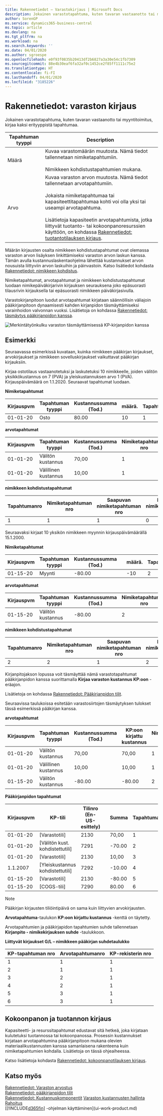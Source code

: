 ```yaml
---
title: Rakennetiedot – Varastokirjaus | Microsoft Docs
description: Jokainen varastotapahtuma, kuten tavaran vastaanotto tai myyntitoimitus, kirjaa kaksi erityyppistä tapahtumaa.
author: SorenGP
ms.service: dynamics365-business-central
ms.topic: article
ms.devlang: na
ms.tgt_pltfrm: na
ms.workload: na
ms.search.keywords: ''
ms.date: 04/01/2020
ms.author: sgroespe
ms.openlocfilehash: e0f93f0835b20413df2b6827a3a30e54c1fb7309
ms.sourcegitcommit: 88e4b30eaf6fa32af0c1452ce2f85ff1111c75e2
ms.translationtype: HT
ms.contentlocale: fi-FI
ms.lasthandoff: 04/01/2020
ms.locfileid: "3185226"
---
```

# <a name="design-details-inventory-posting"></a>Rakennetiedot: varaston kirjaus
Jokainen varastotapahtuma, kuten tavaran vastaanotto tai myyntitoimitus, kirjaa kaksi erityyppistä tapahtumaa.  

|Tapahtuman tyyppi|Description|  
|----------------|---------------------------------------|  
|Määrä|Kuvaa varastomäärän muutosta. Nämä tiedot tallennetaan nimiketapahtumiin.<br /><br /> Nimikkeen kohdistustapahtumien mukana.|  
|Arvo|Kuvaa varaston arvon muutosta. Nämä tiedot tallennetaan arvotapahtumiin.<br /><br /> Jokaista nimiketapahtumaa tai kapasiteettitapahtumaa kohti voi olla yksi tai useampi arvotapahtuma.<br /><br /> Lisätietoja kapasiteetin arvotapahtumista, jotka liittyvät tuotanto- tai kokoonpanoresurssien käyttöön, on kohdassa [Rakennetiedot: tuotantotilauksen kirjaus](design-details-production-order-posting.md).|  

 Määrän kirjausten osalta nimikkeen kohdistustapahtumat ovat olemassa varaston arvon lisäyksen linkittämiseksi varaston arvon laskun kanssa. Tämän avulla kustannuslaskentaohjelma lähettää kustannukset arvon nousuista liittyviin arvon laskuihin ja päinvastoin. Katso lisätiedot kohdasta [Rakennetiedot: nimikkeen kohdistus](design-details-item-application.md).  

 Nimiketapahtumat, arvotapahtumat ja nimikkeen kohdistustapahtumat luodaan nimikepäiväkirjarivin kirjauksen seurauksena joko epäsuorasti tilausrivin kirjauksella tai epäsuorasti nimikkeen päiväkirjasivulla.  

 Varastokirjanpitoon luodut arvotapahtumat kirjataan säännöllisin väliajoin pääkirjanpitoon dynaamisesti kahden kirjanpidon täsmäyttämiseksi varainhoidon valvonnan vuoksi. Lisätietoja on kohdassa [Rakennetiedot: täsmäytys pääkirjanpidon kanssa](design-details-reconciliation-with-the-general-ledger.md).  

 ![Merkintätyönkulku varaston täsmäyttämisessä KP-kirjanpidon kanssa](media/design_details_inventory_costing_1_entry_flow.png "Merkintätyönkulku varaston täsmäyttämisessä KP-kirjanpidon kanssa")  

## <a name="example"></a>Esimerkki  
 Seuraavassa esimerkissä kuvataan, kuinka nimikkeen pääkirjan kirjaukset, arvokirjaukset ja nimikkeen sovelluskirjaukset vaikuttavat pääkirjan kirjauksiin.  

 Kirjaa ostotilaus vastaanotetuksi ja laskutetuksi 10 nimikkeelle, joiden välitön yksikkökustannus on 7 (PVA) ja yleiskustannuksen arvo 1 (PVA). Kirjauspäivämäärä on 1.1.2020. Seuraavat tapahtumat luodaan.  

 **Nimiketapahtumat**  

|Kirjauspvm|Tapahtuman tyyppi|Kustannussumma (Tod.)|määrä.|Tapahtumanro|  
|------------------|----------------|----------------------------|--------------|---------------|  
|01-01-20|Osto|80.00|10|1|  

 **arvotapahtumat**  

|Kirjauspvm|Tapahtuman tyyppi|Kustannussumma (Tod.)|Nimiketapahtuman nro|Tapahtumanro|  
|------------------|----------------|----------------------------|---------------------------|---------------|  
|01-01-20|Välitön kustannus|70,00|1|1|  
|01-01-20|Välillinen kustannus|10,00|1|2|  

 **nimikkeen kohdistustapahtumat**  

|Tapahtumanro|Nimiketapahtuman nro|Saapuvan nimiketapahtuman nro|Lähtevän nimiketapahtuman nro|määrä.|  
|---------------|---------------------------|----------------------------|-----------------------------|--------------|  
|1|1|1|0|10|  

 Seuraavaksi kirjaat 10 yksikön nimikkeen myynnin kirjauspäivämäärällä 15.1.2000.  

 **Nimiketapahtumat**  

|Kirjauspvm|Tapahtuman tyyppi|Kustannussumma (Tod.)||määrä.|Tapahtumanro|  
|------------------|----------------|----------------------------|-|--------------|---------------|  
|01-15-20|Myynti|-80.00||-10|2|  

 **arvotapahtumat**  

|Kirjauspvm|Tapahtuman tyyppi|Kustannussumma (Tod.)|Nimiketapahtuman nro|Tapahtumanro|  
|------------------|----------------|----------------------------|---------------------------|---------------|  
|01-15-20|Välitön kustannus|-80.00|2|3|  

 **nimikkeen kohdistustapahtumat**  

|Tapahtumanro|Nimiketapahtuman nro|Saapuvan nimiketapahtuman nro|Lähtevän nimiketapahtuman nro|Määrä|  
|---------------|---------------------------|----------------------------|-----------------------------|--------------|  
|2|2|1|2|-10|  

 Kirjanpitojakson lopussa voit täsmäyttää nämä varastotapahtumat pääkirjanpidon kanssa suorittamalla **Kirjaa varaston kustannus KP:oon** -eräajon.  

 Lisätietoja on kohdassa [Rakennetiedot: Pääkirjanpidon tilit](design-details-accounts-in-the-general-ledger.md).  

 Seuraavissa taulukoissa esitetään varastosiirtojen täsmäytyksen tulokset tässä esimerkissä pääkirjan kanssa.  

 **arvotapahtumat**  

|Kirjauspvm|Tapahtuman tyyppi|Kustannussumma (Tod.)|KP:oon kirjattu kustannus|Nimiketapahtuman nro|Tapahtumanro|  
|------------------|----------------|----------------------------|-------------------------|---------------------------|---------------|  
|01-01-20|Välitön kustannus|70,00|70,00|1|1|  
|01-01-20|Välillinen kustannus|10,00|10,00|1|2|  
|01-15-20|Välitön kustannus|-80.00|-80.00|2|3|  

 **Pääkirjanpidon tapahtumat**  

|Kirjauspvm|KP-tili|Tilinro (En-US-esittely)||Summa|Tapahtumanro|  
|------------------|------------------|---------------------------------|-|------------|---------------|  
|01-01-20|[Varastotili]|2130||70,00|1|  
|01-01-20|[Välitön kust. kohdistettutili]|7291||-70.00|2|  
|01-01-20|[Varastotili]|2130||10,00|3|  
|1.1.2007|[Yleiskustannus kohdistettutili]|7292||-10.00|4|  
|01-15-20|[Varastotili]|2130||-80.00|5|  
|01-15-20|[COGS-tili]|7290||80.00|6|  

> [!NOTE]  
>  Pääkirjan kirjausten tiliöintipäivä on sama kuin liittyvien arvokirjausten.  
>   
>  **Arvotapahtuma**-taulukon **KP:oon kirjattu kustannus** -kenttä on täytetty.  

 Arvotapahtumien ja pääkirjapidon tapahtumien suhde tallennetaan **Kirjanpito - nimikekirjauksen suhde** -taulukkoon.  

 **Liittyvät kirjaukset G/L – nimikkeen pääkirjan suhdetaulukko**  

|KP-tapahtuman nro|Arvotapahtumanro|KP-rekisterin nro|  
|--------------------|---------------------|-----------------------|  
|1|1|1|  
|2|1|1|  
|3|2|1|  
|4|2|1|  
|5|3|1|  
|6|3|1|  

## <a name="assembly-and-production-posting"></a>Kokoonpanon ja tuotannon kirjaus  
Kapasiteetti- ja resurssitapahtumat edustavat sitä hetkeä, joka kirjataan kulutetuksi tuotannossa tai kokoonpanossa. Prosessin kustannukset kirjataan arvotapahtumina pääkirjanpitoon mukana olevien materiaalikustannusten kanssa samanlaisena rakenteena kuin nimiketapahtumien kohdalla. Lisätietoja on tässä ohjeaiheessa.  

Katso lisätietoja kohdasta [Rakennetiedot: kokoonpanotilauksen kirjaus](design-details-assembly-order-posting.md).  

## <a name="see-also"></a>Katso myös  
 [Rakennetiedot: Varaston arvostus](design-details-inventory-costing.md)   
 [Rakennetiedot: pääkirjanpidon tilit](design-details-accounts-in-the-general-ledger.md)   
 [Rakennetiedot: Kustannuskomponentit](design-details-cost-components.md) [Varaston kustannusten hallinta](finance-manage-inventory-costs.md)  
 [Rahoitus](finance.md)  
 [[!INCLUDE[d365fin](includes/d365fin_md.md)] -ohjelman käyttäminen](ui-work-product.md)
